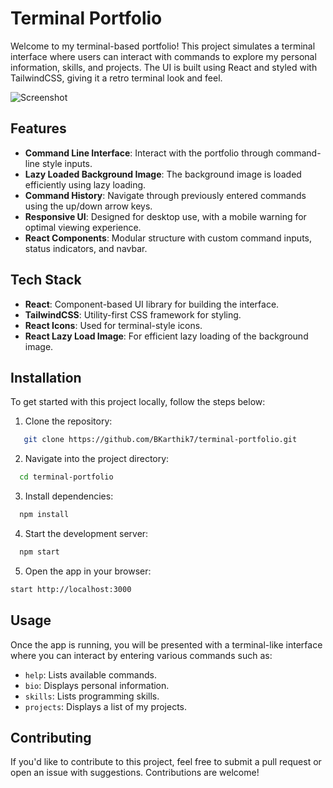 # Terminal Portfolio

Welcome to my terminal-based portfolio! This project simulates a terminal interface where users can interact with commands to explore my personal information, skills, and projects. The UI is built using React and styled with TailwindCSS, giving it a retro terminal look and feel.

![Screenshot](https://github.com/user-attachments/assets/66a44e98-084f-4d2d-9d56-b85477e8421a)

## Features

- **Command Line Interface**: Interact with the portfolio through command-line style inputs.
- **Lazy Loaded Background Image**: The background image is loaded efficiently using lazy loading.
- **Command History**: Navigate through previously entered commands using the up/down arrow keys.
- **Responsive UI**: Designed for desktop use, with a mobile warning for optimal viewing experience.
- **React Components**: Modular structure with custom command inputs, status indicators, and navbar.
  
## Tech Stack

- **React**: Component-based UI library for building the interface.
- **TailwindCSS**: Utility-first CSS framework for styling.
- **React Icons**: Used for terminal-style icons.
- **React Lazy Load Image**: For efficient lazy loading of the background image.
  
## Installation

To get started with this project locally, follow the steps below:

1. Clone the repository:

```bash
   git clone https://github.com/BKarthik7/terminal-portfolio.git
```
2. Navigate into the project directory:

```bash
  cd terminal-portfolio
```
3. Install dependencies:

```bash
  npm install
```
4. Start the development server:

```bash
  npm start
```
5. Open the app in your browser:

```bash
start http://localhost:3000
```
## Usage

Once the app is running, you will be presented with a terminal-like interface where you can interact by entering various commands such as:

- ``help``: Lists available commands.
- ``bio``: Displays personal information.
- ``skills``: Lists programming skills.
- ``projects``: Displays a list of my projects.

## Contributing
If you'd like to contribute to this project, feel free to submit a pull request or open an issue with suggestions. Contributions are welcome!

